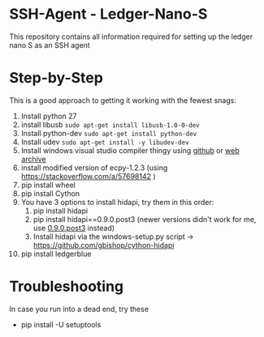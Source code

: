 # SSH-Agent - Ledger-Nano-S
This repository contains all information required for setting up the ledger nano S as an SSH agent

# Step-by-Step
This is a good approach to getting it working with the fewest snags:
1. Install python 27
2. install libusb `sudo apt-get install libusb-1.0-0-dev`
3. Install python-dev `sudo apt-get install python-dev`
4. Install udev `sudo apt-get install -y libudev-dev`
5. Install windows visual studio compiler thingy using [github](https://github.com/reider-roque/sulley-win-installer/raw/master/VCForPython27.msi) or [web archive](https://web.archive.org/web/20190720195601/https://download.microsoft.com/download/7/9/6/796EF2E4-801B-4FC4-AB28-B59FBF6D907B/VCForPython27.msi)
6. install modified version of ecpy-1.2.3 (using https://stackoverflow.com/a/57698142 )
7. pip install wheel
8. pip install Cython
9. You have 3 options to install hidapi, try them in this order:
    1. pip install hidapi
    2. pip install hidapi==0.9.0.post3 (newer versions didn't work for me, use [0.9.0.post3](https://pypi.org/project/hidapi/0.9.0.post3/) instead)
    3. Install hidapi via the windows-setup.py script -> https://github.com/gbishop/cython-hidapi
10. pip install ledgerblue


# Troubleshooting
In case you run into a dead end, try these
- pip install -U setuptools
